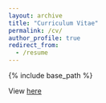 ```yaml
---
layout: archive
title: "Curriculum Vitae"
permalink: /cv/
author_profile: true
redirect_from:
  - /resume
---
```


{% include base_path %}

View [here](/files/CV.pdf)